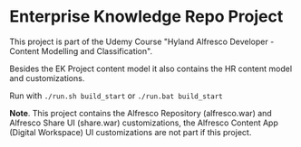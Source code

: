 # Enterprise Knowledge Repo Project 

This project is part of the Udemy Course "Hyland Alfresco Developer - Content Modelling and Classification".

Besides the EK Project content model it also contains the HR content model and customizations.

Run with `./run.sh build_start` or `./run.bat build_start`

**Note**. This project contains the Alfresco Repository (alfresco.war) and Alfresco Share UI (share.war) customizations, 
the Alfresco Content App (Digital Workspace) UI customizations are not part if this project.
 